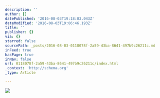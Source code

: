 ```yaml
---
description: ''
author: []
datePublished: '2016-08-03T19:18:03.043Z'
dateModified: '2016-08-03T19:06:46.193Z'
title: ''
publisher: {}
via: {}
starred: false
sourcePath: _posts/2016-08-03-0118078f-2a59-43ba-8641-497b9c26211c.md
inFeed: true
hasPage: true
inNav: false
url: 0118078f-2a59-43ba-8641-497b9c26211c/index.html
_context: 'http://schema.org'
_type: Article

---
```

![](https://the-grid-user-content.s3-us-west-2.amazonaws.com/d8401ca0-9cf5-4ac6-a6ca-0bae19fd548c.png)